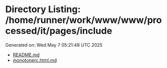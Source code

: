 # Directory Listing: /home/runner/work/www/www/processed/it/pages/include
Generated on: Wed May  7 05:21:48 UTC 2025

- [README.md](README.md)
- [monotonerc.html.md](monotonerc.html.md)
